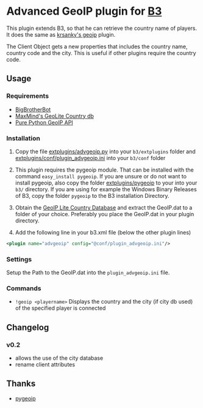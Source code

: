Advanced GeoIP plugin for [B3](http://www.bigbrotherbot.net/ "BigBrotherBot")
=============================================================================
This plugin extends B3, so that he can retrieve the country name of players.
It does the same as [krsanky's geoip](https://github.com/krsanky/b3-geoip) plugin.

The Client Object gets a new properties that includes the country name, country code and the city.
This is useful if other plugins require the country code.

## Usage

### Requirements
- [BigBrotherBot](http://bigbrotherbot.net/)
- [MaxMind's GeoLite Country db](http://dev.maxmind.com/geoip/legacy/geolite)
- [Pure Python GeoIP API](https://github.com/appliedsec/pygeoip/)

### Installation
1. Copy the file [extplugins/advgeoip.py](extplugins/advgeoip.py) into your `b3/extplugins` folder and
[extplugins/conf/plugin_advgeoip.ini](extplugins/conf/plugin_advgeoip.ini) into your `b3/conf` folder

2. This plugin requires the pygeoip module. That can be installed with the command `easy_install pygeoip`.
  If you are unsure or do not want to install pygeoip, also copy the folder [extplugins/pygeoip](extplugins/pygeoip) to your into your `b3/` directory.
  If you are using for example the Windows Binary Releases of B3, copy the folder `pygeoip` to the B3 installation Directory.

3. Obtain the [GeoIP Lite Country Database](http://dev.maxmind.com/geoip/legacy/geolite) and extract the GeoIP.dat to a folder of your choice. Preferably you place the GeoIP.dat in your plugin directory.

4. Add the following line in your b3.xml file (below the other plugin lines)
```xml
<plugin name="advgeoip" config="@conf/plugin_advgeoip.ini"/>
```

### Settings
Setup the Path to the GeoIP.dat into the `plugin_advgeoip.ini` file.

### Commands
- `!geoip <playername>` Displays the country and the city (if city db used) of the specified player is connected

## Changelog
### v0.2
- allows the use of the city database
- rename client attributes

## Thanks
- [pygeoip](https://github.com/appliedsec/pygeoip/)

